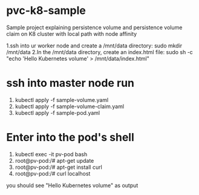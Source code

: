 # pvc-k8-sample
Sample project explaining persistence volume and  persistence volume claim on K8 cluster with local path with node affinity

1.ssh into ur worker node and create a /mnt/data directory:
  sudo mkdir /mnt/data
2.In the /mnt/data directory, create an index.html file:
  sudo sh -c "echo 'Hello Kubernetes volume' > /mnt/data/index.html"

# ssh into master node run
1. kubectl apply -f sample-volume.yaml
2. kubectl apply -f sample-volume-claim.yaml
3. kubectl apply -f sample-pod.yaml
# Enter into the pod's shell
1. kubectl exec -it pv-pod bash
2. root@pv-pod:/# apt-get update
3. root@pv-pod:/# apt-get install curl
4. root@pv-pod:/# curl localhost

you should see "Hello Kubernetes volume" as output
